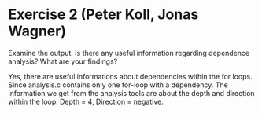 # Exercise 2 (Peter Koll, Jonas Wagner)

Examine the output. Is there any useful information regarding dependence analysis? What are your findings?

Yes, there are useful informations about dependencies within the for loops. Since analysis.c contains only one for-loop with a dependency. The information we get from the analysis tools are about the depth and direction within the loop. Depth = 4, Direction = negative.

